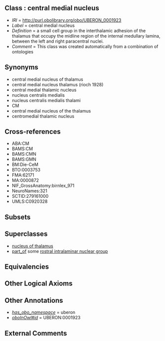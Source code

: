 
## Class : central medial nucleus

 * *IRI* = http://purl.obolibrary.org/obo/UBERON_0001923
 * *Label* = central medial nucleus
 * *Definition* = a small cell group in the interthalamic adhesion of the thalamus that occupy the midline region of the internal medullary lamina, between the left and right paracentral nuclei.
 * *Comment* = This class was created automatically from a combination of ontologies

## Synonyms

 * central medial nucleus of thalamus
 * central medial nucleus thalamus (rioch 1928)
 * central medial thalamic nucleus
 * nucleus centralis medialis
 * nucleus centralis medialis thalami
 * CM
 * central medial nucleus of the thalamus
 * centromedial thalamic nucleus

## Cross-references

 * ABA:CM
 * BAMS:CM
 * BAMS:CMN
 * BAMS:GMN
 * BM:Die-CeM
 * BTO:0003753
 * FMA:62171
 * MA:0000872
 * NIF_GrossAnatomy:birnlex_971
 * NeuroNames:321
 * SCTID:279161000
 * UMLS:C0920328

## Subsets


## Superclasses

 * [nucleus of thalamus](../../UBERON/92/UBERON_0007692.md)
 * [part_of](../../BFO/50/BFO_0000050.md) some [rostral intralaminar nuclear group](../../UBERON/65/UBERON_0002965.md)

## Equivalencies


## Other Logical Axioms


## Other Annotations

 * *[has_obo_namespace](../../ce/oboInOwl#hasOBONamespace.md)* = uberon
 * *[oboInOwl#id](../../id/oboInOwl#id.md)* = UBERON:0001923

## External Comments

